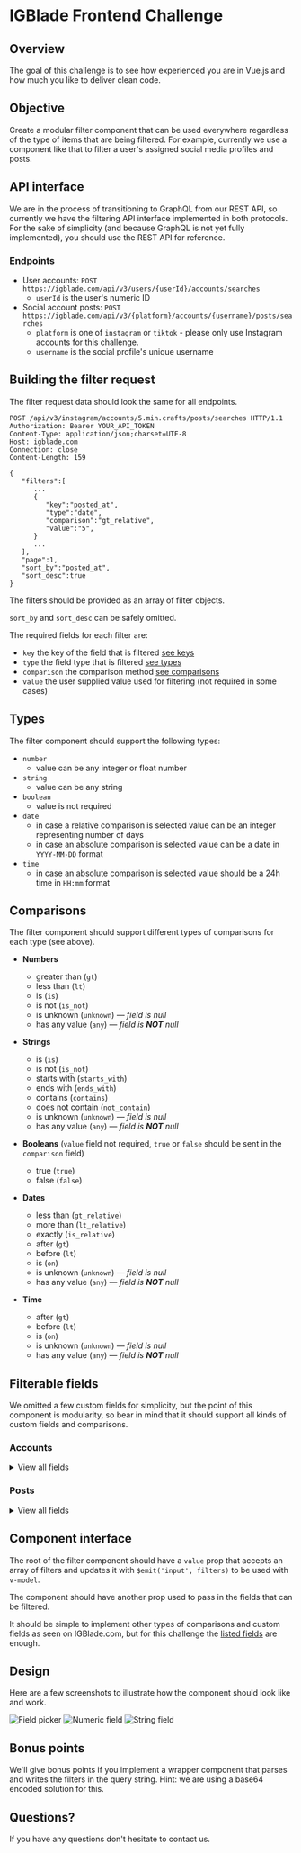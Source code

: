 # IGBlade Frontend Challenge

## Overview

The goal of this challenge is to see how experienced you are in Vue.js and how much you like to deliver clean code.

## Objective

Create a modular filter component that can be used everywhere regardless of the type of items that are being filtered. For example, currently we use a component like that to filter a user's assigned social media profiles and posts.

## API interface

We are in the process of transitioning to GraphQL from our REST API, so currently we have the filtering API interface implemented in both protocols. For the sake of simplicity (and because GraphQL is not yet fully implemented), you should use the REST API for reference.

### Endpoints

- User accounts: `POST https://igblade.com/api/v3/users/{userId}/accounts/searches`
  - `userId` is the user's numeric ID
- Social account posts: `POST https://igblade.com/api/v3/{platform}/accounts/{username}/posts/searches`
  - `platform` is one of `instagram` or `tiktok` - please only use Instagram accounts for this challenge.
  - `username` is the social profile's unique username
  
## Building the filter request

The filter request data should look the same for all endpoints.

```http request
POST /api/v3/instagram/accounts/5.min.crafts/posts/searches HTTP/1.1
Authorization: Bearer YOUR_API_TOKEN
Content-Type: application/json;charset=UTF-8
Host: igblade.com
Connection: close
Content-Length: 159

{
   "filters":[
      ...
      {
         "key":"posted_at",
         "type":"date",
         "comparison":"gt_relative",
         "value":"5",
      }
      ...
   ],
   "page":1,
   "sort_by":"posted_at",
   "sort_desc":true
}
```

The filters should be provided as an array of filter objects.

`sort_by` and `sort_desc` can be safely omitted.

The required fields for each filter are:
- `key` the key of the field that is filtered [see keys](#filterable-fields)
- `type` the field type that is filtered [see types](#types)
- `comparison` the comparison method [see comparisons](#comparisons)
- `value` the user supplied value used for filtering (not required in some cases)


## Types

The filter component should support the following types:
- `number`
  - value can be any integer or float number
- `string`
  - value can be any string
- `boolean`
  - value is not required
- `date`
  - in case a relative comparison is selected value can be an integer representing number of days
  - in case an absolute comparison is selected value can be a date in `YYYY-MM-DD` format
- `time`
  - in case an absolute comparison is selected value should be a 24h time in `HH:mm` format

## Comparisons

The filter component should support different types of comparisons for each type (see above).
- **Numbers**
  - greater than (`gt`)
  - less than (`lt`)
  - is (`is`)
  - is not (`is_not`)
  - is unknown (`unknown`) — _field is null_
  - has any value (`any`)  — _field is **NOT** null_

- **Strings**
  - is (`is`)
  - is not (`is_not`)
  - starts with (`starts_with`)
  - ends with (`ends_with`)
  - contains (`contains`)
  - does not contain (`not_contain`)
  - is unknown (`unknown`) — _field is null_
  - has any value (`any`)  — _field is **NOT** null_

- **Booleans** (`value` field not required, `true` or `false` should be sent in the `comparison` field)
  - true (`true`)
  - false (`false`)

- **Dates**
  - less than (`gt_relative`)
  - more than (`lt_relative`)
  - exactly (`is_relative`)
  - after (`gt`)
  - before (`lt`)
  - is (`on`)
  - is unknown (`unknown`) — _field is null_
  - has any value (`any`)  — _field is **NOT** null_

- **Time**
  - after (`gt`)
  - before (`lt`)
  - is (`on`)
  - is unknown (`unknown`) — _field is null_
  - has any value (`any`)  — _field is **NOT** null_

## Filterable fields

We omitted a few custom fields for simplicity, but the point of this component is modularity, so bear in mind that it should support all kinds of custom fields and comparisons.

### Accounts

<details>
  <summary>View all fields</summary>

    [
     {
        "key":"follower_count",
        "label":"Followers",
        "type":"number"
     },
     {
        "key":"following_count",
        "label":"Followings",
        "type":"number"
     },
     {
        "key":"media_count",
        "label":"Posts",
        "type":"number"
     },
     {
        "key":"engagement_rate",
        "label":"Engagement rate",
        "type":"number"
     },
     {
        "key":"is_private",
        "label":"Is private",
        "type":"boolean"
     },
     {
        "key":"external_url",
        "label":"Profile link",
        "type":"string"
     },
     {
        "key":"is_verified",
        "label":"Is verified",
        "type":"boolean"
     },
     {
        "key":"is_business",
        "label":"Is business",
        "type":"boolean"
     },
     {
        "key":"biography",
        "label":"Biography",
        "type":"string"
     }
    ]

</details>

### Posts

<details>
    <summary>View all fields</summary>

    [
       {
          "key":"like_count",
          "label":"Likes",
          "type":"number"
       },
       {
          "key":"comment_count",
          "label":"Comments",
          "type":"number"
       },
       {
          "key":"view_count",
          "label":"Video views",
          "type":"number"
       },
       {
          "key":"caption",
          "label":"Caption",
          "type":"string"
       },
       {
          "key":"posted_at",
          "label":"Posted",
          "type":"date"
       },
       {
          "key":"posted_at",
          "label":"Time of day",
          "type":"time"
       }
    ]
</details>

## Component interface

The root of the filter component should have a `value` prop that accepts an array of filters and updates it with `$emit('input', filters)` to be used with `v-model`.

The component should have another prop used to pass in the fields that can be filtered.

It should be simple to implement other types of comparisons and custom fields as seen on IGBlade.com, but for this challenge the [listed fields](#filterable-fields) are enough.

## Design

Here are a few screenshots to illustrate how the component should look like and work.

![Field picker](https://i.imgur.com/SewNNCJ.png)
![Numeric field](https://i.imgur.com/hENcEUo.png)
![String field](https://i.imgur.com/uRLw91n.png)

## Bonus points

We'll give bonus points if you implement a wrapper component that parses and writes the filters in the query string. Hint: we are using a base64 encoded solution for this.

## Questions?

If you have any questions don't hesitate to contact us.

